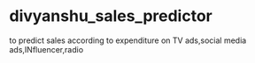 # divyanshu_sales_predictor
to predict sales according to expenditure on TV ads,social media ads,INfluencer,radio
